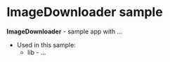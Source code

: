 # ImageDownloader sample

<b>ImageDownloader</b> - sample app with ...

- Used in this sample:
    * lib - ...
